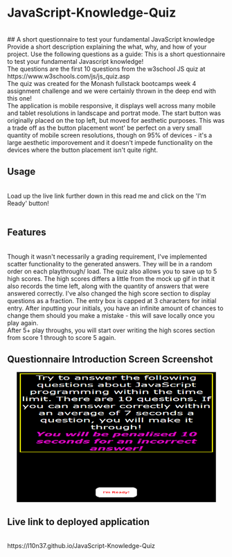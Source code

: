 # JavaScript-Knowledge-Quiz
<br />
## A short questionnaire to test your fundamental JavaScript knowledge
<br />
Provide a short description explaining the what, why, and how of your project. Use the following questions as a guide:
This is a short questionnaire to test your fundamental Javascript knowledge!
<br />
The questions are the first 10 questions from the w3school JS quiz at https://www.w3schools.com/js/js_quiz.asp
<br />
The quiz was created for the Monash fullstack bootcamps week 4 assignment challenge and we were certainly thrown in the deep end with this one!
<br />
The application is mobile responsive, it displays well across many mobile and tablet resolutions in landscape and portrat mode. The start button was originally placed on the top left, but moved for aesthetic purposes. This was a trade off as the button placement wont' be perfect on a very small quantity of mobile screen resolutions, though on 95% of devices - it's a large aesthetic imporovement and it doesn't impede functionality on the devices where the button placement isn't quite right.
<br />

## Usage
<br />
Load up the live link further down in this read me and click on the 'I'm Ready' button!
<br />
<br />

## Features
<br />
Though it wasn't necessarily a grading requirement, I've implemented scatter functionality to the generated answers. They will be in a random order on each playthrough/ load. The quiz also allows you to save up to 5 high scores. The high scores differs a little from the mock up gif in that it also records the time left, along with the quantity of answers that were answered correctly. I've also changed the high score section to display questions as a fraction. The entry box is capped at 3 characters for initial entry. After inputting your initials, you have an infinite amount of chances to change them should you make a mistake - this will save locally once you play again.
<br />
After 5+ play throughs, you will start over writing the high scores section from score 1 through to score 5 again.
<br />

## Questionnaire Introduction Screen Screenshot

<p align="center">
  <img width="460" height="300" src=assets/images/Screenshot.png>
</p>

## Live link to deployed application
<br />
https://l10n37.github.io/JavaScript-Knowledge-Quiz